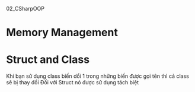 02_CSharpOOP
# Memory Management
# Struct and Class
Khi bạn sử dụng class biến dổi 1 trong những biến được gọi tên thì cả class sẽ bị thay đổi
Đối với Struct nó được sử dụng tách biệt

